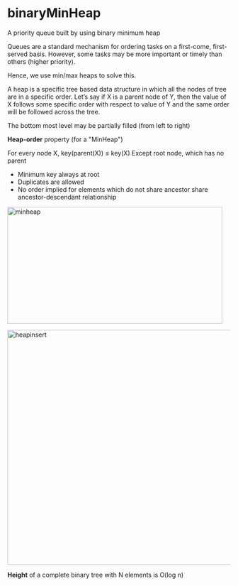 # binaryMinHeap
A priority queue built by using binary minimum heap


Queues are a standard mechanism for ordering tasks on a first-come, first-served basis.
However, some tasks may be more important or timely than others (higher priority).

Hence, we use min/max heaps to solve this. 

A heap is a specific tree based data structure in which all the nodes of tree are in a specific order. Let’s say if X is a parent node of Y, then the value of X follows some specific order with respect to value of Y and the same order will be followed across the tree.


The bottom most level may be partially filled (from left
to right)


<b>Heap-order</b> property (for a "MinHeap")

For every node X, key(parent(X)) ≤ key(X)
Except root node, which has no parent

<ul>
<li>Minimum key always at root</li>
<li>Duplicates are allowed</li>
<li>No order implied for elements which do not
share ancestor share ancestor-descendant relationship</li>
</ul>

<a href="http://shanghaiseagull.com/wp-content/uploads/2016/09/minheap.png"><img src="http://shanghaiseagull.com/wp-content/uploads/2016/09/minheap.png" alt="minheap" width="485" height="263" class="alignnone size-large wp-image-5125" /></a>

<a href="http://shanghaiseagull.com/wp-content/uploads/2016/09/heapinsert.png"><img src="http://shanghaiseagull.com/wp-content/uploads/2016/09/heapinsert.png" alt="heapinsert" width="565" height="529" class="alignnone size-full wp-image-5124" /></a>

<b>Height</b> of a complete binary tree with N elements is O(log n)

